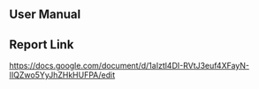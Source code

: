 
User Manual
---



Report Link
---
https://docs.google.com/document/d/1aIztl4DI-RVtJ3euf4XFayN-IIQZwo5YyJhZHkHUFPA/edit

